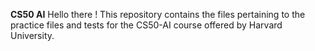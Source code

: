 **__CS50 AI__**
Hello there ! This repository contains the files pertaining to the practice files and tests for the CS50-AI course offered by Harvard University.
